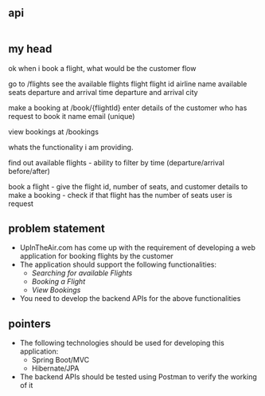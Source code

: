 ## api

```

```


## my head

ok when i book a flight, what would be the customer flow

go to /flights
see the available flights
    flight
        flight id
        airline name
        available seats
        departure and arrival time
        departure and arrival city

make a booking at /book/{flightId}
enter details of the customer who has request to book it
    name
    email (unique)

view bookings at /bookings


whats the functionality i am providing. 

find out available flights
    - ability to filter by time (departure/arrival before/after)

book a flight
    - give the flight id, number of seats, and customer details to make a booking
    - check if that flight has the number of seats user is request



## problem statement 

- UpInTheAir.com has come up with the requirement of developing a web application for booking flights by the customer
- The application should support the following functionalities:
  - *Searching for available Flights*
  - *Booking a Flight*
  - *View Bookings*
- You need to develop the backend APIs for the above functionalities


## pointers

- The following technologies should be used for developing this application:
  - Spring Boot/MVC
  - Hibernate/JPA
- The backend APIs should be tested using Postman to verify the working of it
